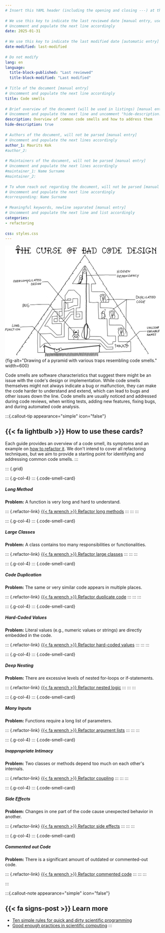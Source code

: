 ```yaml
---
# Insert this YAML header (including the opening and closing ---) at the beginning of the document and fill it out accordingly

# We use this key to indicate the last reviewed date [manual entry, use YYYY-MM-DD]
# Uncomment and populate the next line accordingly
date: 2025-01-31

# We use this key to indicate the last modified date [automatic entry]
date-modified: last-modified

# Do not modify
lang: en
language: 
  title-block-published: "Last reviewed"
  title-block-modified: "Last modified"

# Title of the document [manual entry]
# Uncomment and populate the next line accordingly
title: Code smells

# Brief overview of the document (will be used in listings) [manual entry]
# Uncomment and populate the next line and uncomment "hide-description: true".
description: Overview of common code smells and how to address them
hide-description: true

# Authors of the document, will not be parsed [manual entry]
# Uncomment and populate the next lines accordingly
author_1: Maurits Kok
#author_2:

# Maintainers of the document, will not be parsed [manual entry]
# Uncomment and populate the next lines accordingly
#maintainer_1: Name Surname
#maintainer_2:

# To whom reach out regarding the document, will not be parsed [manual entry]
# Uncomment and populate the next line accordingly
#corresponding: Name Surname

# Meaningful keywords, newline separated [manual entry]
# Uncomment and populate the next line and list accordingly
categories: 
- refactoring 

css: styles.css
---
```


![CC-BY-4.0 © 2021 Balaban et al.](/docs/img/bad_code_design.PNG){fig-alt="Drawing of a pyramid with various traps resembling code smells." width=600}

Code smells are software characteristics that suggest there might be an issue with the code's design or implementation. While code smells themselves might not always indicate a bug or malfunction, they can make the code harder to understand and extend, which can lead to bugs and other issues down the line. Code smells are usually noticed and addressed during code reviews, when writing tests, adding new features, fixing bugs, and during automated code analysis. 


:::{.callout-tip appearance="simple" icon="false"}
## {{< fa lightbulb >}} How to use these cards?
Each guide provides an overview of a code smell, its symptoms and an example on [how to refactor it](./refactoring.md). We don't intend to cover all refactoring techniques, but we aim to provide a starting point for identifying and addressing common code smells.
:::

::: {.grid}

::: {.g-col-4}
::: {.code-smell-card}
##### Long Method
**Problem:** A function is very long and hard to understand.  

::: {.refactor-link}
[{{< fa wrench >}} Refactor long methods](./code_smells/long_method.md)
:::
:::
:::

::: {.g-col-4}
::: {.code-smell-card}
##### Large Classes
**Problem:** A class contains too many responsibilities or functionalities.  

::: {.refactor-link}
[{{< fa wrench >}} Refactor large classes](./code_smells/large_class.md)
:::
:::
:::

::: {.g-col-4}
::: {.code-smell-card}
##### Code Duplication
**Problem:** The same or very similar code appears in multiple places.  

::: {.refactor-link}
[{{< fa wrench >}} Refactor duplicate code](./code_smells/duplication.md)
:::
:::
:::

::: {.g-col-4}
::: {.code-smell-card}
##### Hard-Coded Values
**Problem:** Literal values (e.g., numeric values or strings) are directly embedded in the code.  

::: {.refactor-link}
[{{< fa wrench >}} Refactor hard-coded values](./code_smells/hardcoded_values.md)
:::
:::
:::

::: {.g-col-4}
::: {.code-smell-card}
##### Deep Nesting
**Problem:** There are excessive levels of nested for-loops or if-statements.  

::: {.refactor-link}
[{{< fa wrench >}} Refactor nested logic](./code_smells/deep_nesting.md)
:::
:::
:::

::: {.g-col-4}
::: {.code-smell-card}
##### Many Inputs
**Problem:** Functions require a long list of parameters.  

::: {.refactor-link}
[{{< fa wrench >}} Refactor argument lists](./code_smells/many_arguments.md)
:::
:::
:::

::: {.g-col-4}
::: {.code-smell-card}
##### Inappropriate Intimacy
**Problem:** Two classes or methods depend too much on each other's internals.  

::: {.refactor-link}
[{{< fa wrench >}} Refactor coupling](./code_smells/inappropriate_intimacy.md)
:::
:::
:::

::: {.g-col-4}
::: {.code-smell-card}
##### Side Effects
**Problem:** Changes in one part of the code cause unexpected behavior in another.  

::: {.refactor-link}
[{{< fa wrench >}} Refactor side effects](./code_smells/side_effects.md)
:::
:::
:::

::: {.g-col-4}
::: {.code-smell-card}
##### Commented out Code
**Problem:** There is a significant amount of outdated or commented-out code.  

::: {.refactor-link}
[{{< fa wrench >}} Refactor commented code](./code_smells/dead_code.md)
:::
:::
:::

:::

:::{.callout-note appearance="simple" icon="false"}
## {{< fa signs-post >}} Learn more
- [Ten simple rules for quick and dirty scientific programming](https://journals.plos.org/ploscompbiol/article?id=10.1371/journal.pcbi.1008549)
- [Good enough practices in scientific computing](https://journals.plos.org/ploscompbiol/article?id=10.1371/journal.pcbi.1005510)
:::